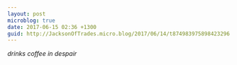 ```yaml
---
layout: post
microblog: true
date: 2017-06-15 02:36 +1300
guid: http://JacksonOfTrades.micro.blog/2017/06/14/t874983975898423296.html
---
```

*drinks coffee in despair*

